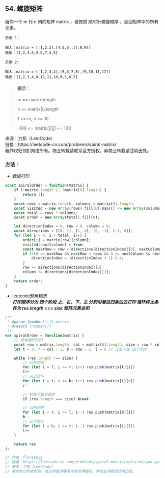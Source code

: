 ## 54. 螺旋矩阵

<p>
给你一个 m 行 n 列的矩阵 matrix ，请按照 顺时针螺旋顺序 ，返回矩阵中的所有元素。
</p>

```
示例 1：

输入：matrix = [[1,2,3],[4,5,6],[7,8,9]]
输出：[1,2,3,6,9,8,7,4,5]

示例 2：

输入：matrix = [[1,2,3,4],[5,6,7,8],[9,10,11,12]]
输出：[1,2,3,4,8,12,11,10,9,5,6,7]
```

> #### 提示： <br>
> m == matrix.length
>
> n == matrix[i].length
> 
> 1 <= m, n <= 10
> 
> -100 <= matrix[i][j] <= 100

<p style="font-size: 14px">
来源：力扣（LeetCode） <br>
链接：https://leetcode-cn.com/problems/spiral-matrix/ <br>
著作权归领扣网络所有。商业转载请联系官方授权，非商业转载请注明出处。
</p>

### 方法：
- 螺旋打印  
```js
const spiralOrder = function(matrix) {
    if (!matrix.length || !matrix[0].length) {
        return [];
    }
    const rows = matrix.length, columns = matrix[0].length;
    const visited = new Array(rows).fill(0).map(() => new Array(columns).fill(false));
    const total = rows * columns;
    const order = new Array(total).fill(0);

    let directionIndex = 0, row = 0, column = 0;
    const directions = [[0, 1], [1, 0], [0, -1], [-1, 0]];
    for (let i = 0; i < total; i++) {
        order[i] = matrix[row][column];
        visited[row][column] = true;
        const nextRow = row + directions[directionIndex][0], nextColumn = column + directions[directionIndex][1];
        if (!(0 <= nextRow && nextRow < rows && 0 <= nextColumn && nextColumn < columns && !(visited[nextRow][nextColumn]))) {
            directionIndex = (directionIndex + 1) % 4;
        }
        row += directions[directionIndex][0];
        column += directions[directionIndex][1];
    }
    return order;
}
```

- leetcode题解精选  
  **_打印顺序分为 四个阶段 上、右、下、左 分别沿着这四条边去打印 循环终止条件为 res.length === size 矩阵元素总和_**
```js
/**
 * @param {number[][]} matrix
 * @return {number[]}
 */
var spiralOrder = function(matrix) {
    // 参考循环打印
    const row = matrix.length, col = matrix[0].length, size = row * col, res = []
    let t = 0, r = col - 1, b = row - 1, l = 0 // 上右下左 四个方向

    while (res.length !== size) {
        // 从左到右
        for (let i = l; i <= r; i++) res.push(matrix[t][i])
        t++
        // 从上到下
        for (let i = t; i <= b; i++) res.push(matrix[i][r])
        r--

        // 检查下是否越觉
        if (res.length === size) break

        // 从右到左
        for (let i = r; i >= l; i--) res.push(matrix[b][i])
        b-- 
        // 从下到上
        for (let i = b; i >= t; i--) res.push(matrix[i][l])
        l++
    }

    return res
};

// 作者：floretpig
// 链接：https://leetcode-cn.com/problems/spiral-matrix/solution/you-ya-shi-xian-da-yin-luo-xuan-ju-zhen-ezojy/
// 来源：力扣（LeetCode）
// 著作权归作者所有。商业转载请联系作者获得授权，非商业转载请注明出处。
```
